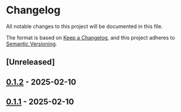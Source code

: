 # Changelog

All notable changes to this project will be documented in this file.

The format is based on [Keep a Changelog](https://keepachangelog.com/en/1.0.0/),
and this project adheres to [Semantic Versioning](https://semver.org/spec/v2.0.0.html).

## [Unreleased]

## [0.1.2](https://github.com/ScuffleCloud/scuffle/compare/scuffle-ffmpeg-v0.1.1...scuffle-ffmpeg-v0.1.2) - 2025-02-10

## [0.1.1](https://github.com/ScuffleCloud/scuffle/compare/scuffle-ffmpeg-v0.1.0...scuffle-ffmpeg-v0.1.1) - 2025-02-10
